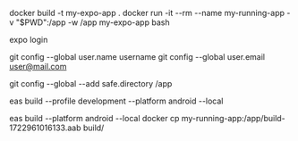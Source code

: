 docker build -t my-expo-app .
docker run -it --rm --name my-running-app -v "$PWD":/app -w /app my-expo-app bash

expo login

git config --global user.name username
git config --global user.email user@mail.com

git config --global --add safe.directory /app

eas build --profile development --platform android --local

eas build --platform android --local
docker cp my-running-app:/app/build-1722961016133.aab build/
